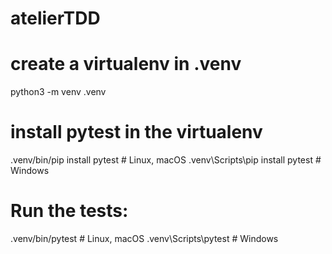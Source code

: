 # atelierTDD

# create a virtualenv in .venv
python3 -m venv .venv

# install pytest in the virtualenv
.venv/bin/pip install pytest     # Linux, macOS
.venv\Scripts\pip install pytest # Windows

# Run the tests:
.venv/bin/pytest      # Linux, macOS
.venv\Scripts\pytest  # Windows
